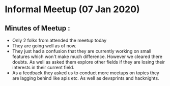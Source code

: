# Informal Meetup (07 Jan 2020)

## Minutes of Meetup : 
- Only 2 folks from attended the meetup today
- They are going well as of now.
- They just had a confusion that they are currently working on small features which won't make much difference. However we cleared there doubts. As well as asked them explore other fields if they are losing their interests in their current field.
- As a feedback they asked us to conduct more meetups on topics they are lagging behind like apis etc. As well as devsprints and hacknights.
 

